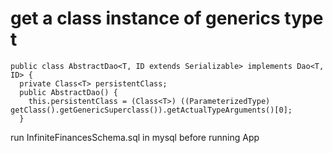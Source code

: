 # get a class instance of generics type t

```
public class AbstractDao<T, ID extends Serializable> implements Dao<T, ID> {
  private Class<T> persistentClass;
  public AbstractDao() {
    this.persistentClass = (Class<T>) ((ParameterizedType) getClass().getGenericSuperclass()).getActualTypeArguments()[0];
  }
```

run InfiniteFinancesSchema.sql in mysql before running App
